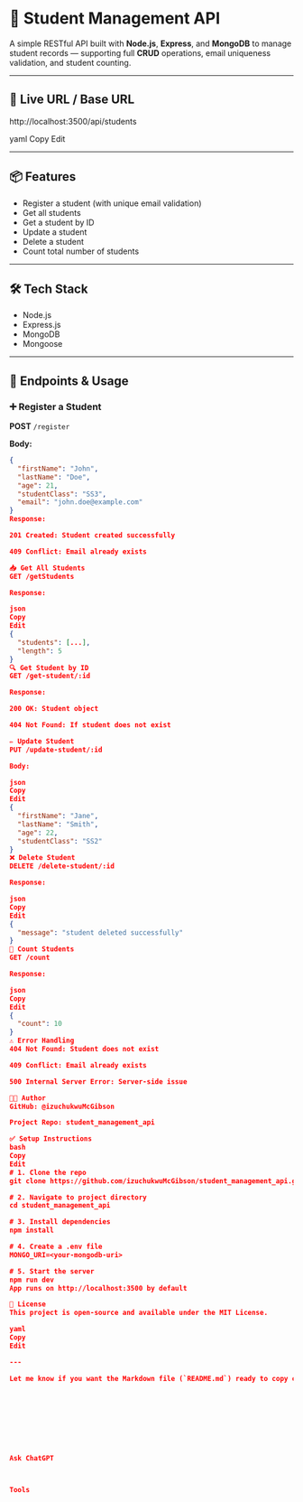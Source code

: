 # 📘 Student Management API

A simple RESTful API built with **Node.js**, **Express**, and **MongoDB** to manage student records — supporting full **CRUD** operations, email uniqueness validation, and student counting.

---

## 🔗 Live URL / Base URL

http://localhost:3500/api/students

yaml
Copy
Edit

---

## 📦 Features

- Register a student (with unique email validation)
- Get all students
- Get a student by ID
- Update a student
- Delete a student
- Count total number of students

---

## 🛠 Tech Stack

- Node.js
- Express.js
- MongoDB
- Mongoose

---

## 🧪 Endpoints & Usage

### ➕ Register a Student

**POST** `/register`

**Body:**
```json
{
  "firstName": "John",
  "lastName": "Doe",
  "age": 21,
  "studentClass": "SS3",
  "email": "john.doe@example.com"
}
Response:

201 Created: Student created successfully

409 Conflict: Email already exists

📥 Get All Students
GET /getStudents

Response:

json
Copy
Edit
{
  "students": [...],
  "length": 5
}
🔍 Get Student by ID
GET /get-student/:id

Response:

200 OK: Student object

404 Not Found: If student does not exist

✏️ Update Student
PUT /update-student/:id

Body:

json
Copy
Edit
{
  "firstName": "Jane",
  "lastName": "Smith",
  "age": 22,
  "studentClass": "SS2"
}
❌ Delete Student
DELETE /delete-student/:id

Response:

json
Copy
Edit
{
  "message": "student deleted successfully"
}
🔢 Count Students
GET /count

Response:

json
Copy
Edit
{
  "count": 10
}
⚠️ Error Handling
404 Not Found: Student does not exist

409 Conflict: Email already exists

500 Internal Server Error: Server-side issue

🧑‍💻 Author
GitHub: @izuchukwuMcGibson

Project Repo: student_management_api

✅ Setup Instructions
bash
Copy
Edit
# 1. Clone the repo
git clone https://github.com/izuchukwuMcGibson/student_management_api.git

# 2. Navigate to project directory
cd student_management_api

# 3. Install dependencies
npm install

# 4. Create a .env file
MONGO_URI=<your-mongodb-uri>

# 5. Start the server
npm run dev
App runs on http://localhost:3500 by default

📌 License
This project is open-source and available under the MIT License.

yaml
Copy
Edit

---

Let me know if you want the Markdown file (`README.md`) ready to copy or download.









Ask ChatGPT



Tools


